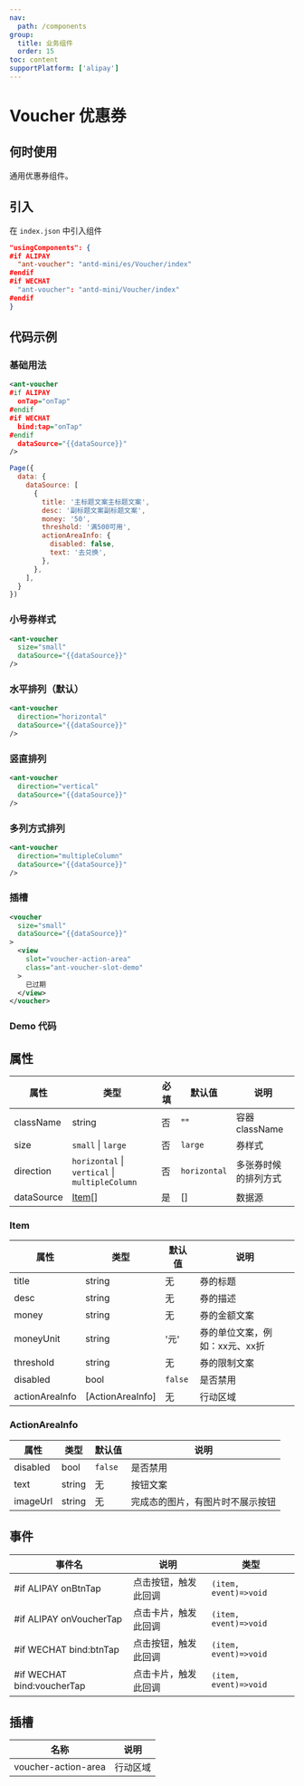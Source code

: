 ```yaml
---
nav:
  path: /components
group:
  title: 业务组件
  order: 15
toc: content
supportPlatform: ['alipay']
---
```


# Voucher 优惠券

## 何时使用

通用优惠券组件。

## 引入

在 `index.json` 中引入组件

```json
"usingComponents": {
#if ALIPAY
  "ant-voucher": "antd-mini/es/Voucher/index"
#endif
#if WECHAT
  "ant-voucher": "antd-mini/Voucher/index"
#endif
}
```

## 代码示例

### 基础用法

```xml
<ant-voucher
#if ALIPAY
  onTap="onTap"
#endif
#if WECHAT
  bind:tap="onTap"
#endif
  dataSource="{{dataSource}}"
/>
```

```js
Page({
  data: {
    dataSource: [
      {
        title: '主标题文案主标题文案',
        desc: '副标题文案副标题文案',
        money: '50',
        threshold: '满500可用',
        actionAreaInfo: {
          disabled: false,
          text: '去兑换',
        },
      },
    ],
  }
})
```

### 小号券样式
```xml
<ant-voucher 
  size="small" 
  dataSource="{{dataSource}}" 
/>
```

### 水平排列（默认）
```xml
<ant-voucher
  direction="horizontal"
  dataSource="{{dataSource}}"
/>
```

### 竖直排列
```xml
<ant-voucher
  direction="vertical"
  dataSource="{{dataSource}}"
/>
```

### 多列方式排列
```xml
<ant-voucher
  direction="multipleColumn"
  dataSource="{{dataSource}}"
/>
```

### 插槽
```xml
<voucher 
  size="small" 
  dataSource="{{dataSource}}" 
>
  <view 
    slot="voucher-action-area" 
    class="ant-voucher-slot-demo"
  >
    已过期
  </view>
</voucher>
```

### Demo 代码

<code src="../../demo/pages/Voucher/index"></code>

## 属性

| 属性 | 类型 | 必填 | 默认值 | 说明 |
| --- | --- | --- | --- | --- |
| className | string | 否 | "" | 容器 className |
| size | `small` &#124; `large` | 否 | `large` | 券样式  |
| direction | `horizontal` &#124; `vertical` &#124; `multipleColumn` | 否 | `horizontal` | 多张券时候的排列方式 |
| dataSource | [Item](#item)[] | 是 | [] | 数据源  |

### Item

| 属性             | 类型             | 默认值     | 说明                  |
|----------------| ---------------- |---------|---------------------|
| title          | string           | 无       | 券的标题               |
| desc           | string           | 无       | 券的描述               |
| money          | string           | 无       | 券的金额文案             |
| moneyUnit      | string           | '元'     | 券的单位文案，例如：xx元、xx折  |
| threshold      | string           | 无       | 券的限制文案             |
| disabled       | bool             | `false` | 是否禁用               |
| actionAreaInfo | [ActionAreaInfo] | 无       | 行动区域               |

### ActionAreaInfo

| 属性     | 类型   | 默认值  | 说明                             |
| -------- | ------ | ------- | -------------------------------- |
| disabled | bool   | `false` | 是否禁用                         |
| text     | string | 无      | 按钮文案                         |
| imageUrl | string | 无      | 完成态的图片，有图片时不展示按钮 |

## 事件

| 事件名       | 说明                           | 类型                  |
| ------------ | ------------------------------ | --------------------- |
| #if ALIPAY onBtnTap     | 点击按钮，触发此回调           | `(item, event)=>void` |
| #if ALIPAY onVoucherTap | 点击卡片，触发此回调           | `(item, event)=>void` |
| #if WECHAT bind:btnTap     | 点击按钮，触发此回调           | `(item, event)=>void` |
| #if WECHAT bind:voucherTap | 点击卡片，触发此回调           | `(item, event)=>void` |

## 插槽

| 名称                | 说明     |
| ------------------- | -------- |
| voucher-action-area | 行动区域 |
